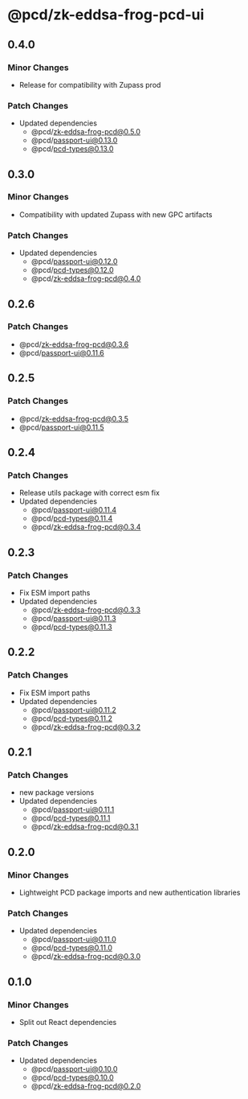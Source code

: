 # @pcd/zk-eddsa-frog-pcd-ui

## 0.4.0

### Minor Changes

- Release for compatibility with Zupass prod

### Patch Changes

- Updated dependencies
  - @pcd/zk-eddsa-frog-pcd@0.5.0
  - @pcd/passport-ui@0.13.0
  - @pcd/pcd-types@0.13.0

## 0.3.0

### Minor Changes

- Compatibility with updated Zupass with new GPC artifacts

### Patch Changes

- Updated dependencies
  - @pcd/passport-ui@0.12.0
  - @pcd/pcd-types@0.12.0
  - @pcd/zk-eddsa-frog-pcd@0.4.0

## 0.2.6

### Patch Changes

- @pcd/zk-eddsa-frog-pcd@0.3.6
- @pcd/passport-ui@0.11.6

## 0.2.5

### Patch Changes

- @pcd/zk-eddsa-frog-pcd@0.3.5
- @pcd/passport-ui@0.11.5

## 0.2.4

### Patch Changes

- Release utils package with correct esm fix
- Updated dependencies
  - @pcd/passport-ui@0.11.4
  - @pcd/pcd-types@0.11.4
  - @pcd/zk-eddsa-frog-pcd@0.3.4

## 0.2.3

### Patch Changes

- Fix ESM import paths
- Updated dependencies
  - @pcd/zk-eddsa-frog-pcd@0.3.3
  - @pcd/passport-ui@0.11.3
  - @pcd/pcd-types@0.11.3

## 0.2.2

### Patch Changes

- Fix ESM import paths
- Updated dependencies
  - @pcd/passport-ui@0.11.2
  - @pcd/pcd-types@0.11.2
  - @pcd/zk-eddsa-frog-pcd@0.3.2

## 0.2.1

### Patch Changes

- new package versions
- Updated dependencies
  - @pcd/passport-ui@0.11.1
  - @pcd/pcd-types@0.11.1
  - @pcd/zk-eddsa-frog-pcd@0.3.1

## 0.2.0

### Minor Changes

- Lightweight PCD package imports and new authentication libraries

### Patch Changes

- Updated dependencies
  - @pcd/passport-ui@0.11.0
  - @pcd/pcd-types@0.11.0
  - @pcd/zk-eddsa-frog-pcd@0.3.0

## 0.1.0

### Minor Changes

- Split out React dependencies

### Patch Changes

- Updated dependencies
  - @pcd/passport-ui@0.10.0
  - @pcd/pcd-types@0.10.0
  - @pcd/zk-eddsa-frog-pcd@0.2.0
